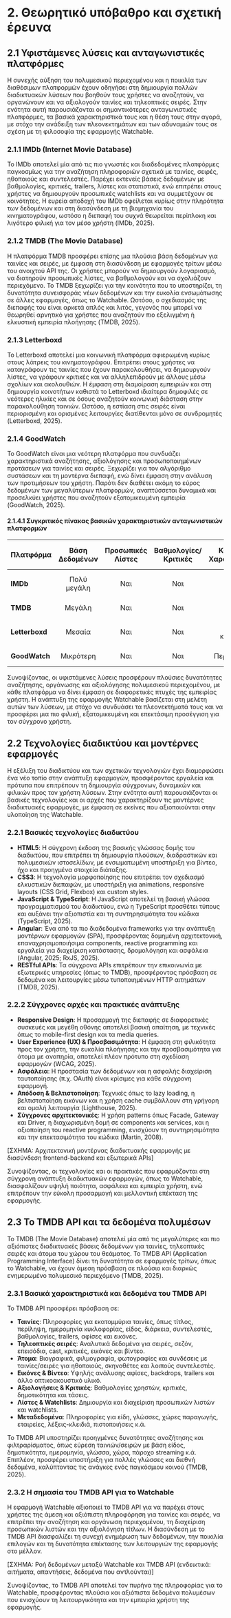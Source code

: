 # 2. Θεωρητικό υπόβαθρο και σχετική έρευνα

## 2.1 Υφιστάμενες λύσεις και ανταγωνιστικές πλατφόρμες

Η συνεχής αύξηση του πολυμεσικού περιεχομένου και η ποικιλία των διαθέσιμων πλατφορμών έχουν οδηγήσει στη δημιουργία πολλών διαδικτυακών λύσεων που βοηθούν τους χρήστες να αναζητούν, να οργανώνουν και να αξιολογούν ταινίες και τηλεοπτικές σειρές. Στην ενότητα αυτή παρουσιάζονται οι σημαντικότερες ανταγωνιστικές πλατφόρμες, τα βασικά χαρακτηριστικά τους και η θέση τους στην αγορά, με στόχο την ανάδειξη των πλεονεκτημάτων και των αδυναμιών τους σε σχέση με τη φιλοσοφία της εφαρμογής Watchable.

### 2.1.1 IMDb (Internet Movie Database)

Το IMDb αποτελεί μία από τις πιο γνωστές και διαδεδομένες πλατφόρμες παγκοσμίως για την αναζήτηση πληροφοριών σχετικά με ταινίες, σειρές, ηθοποιούς και συντελεστές. Παρέχει εκτενείς βάσεις δεδομένων με βαθμολογίες, κριτικές, trailers, λίστες και στατιστικά, ενώ επιτρέπει στους χρήστες να δημιουργούν προσωπικές watchlists και να συμμετέχουν σε κοινότητες. Η ευρεία αποδοχή του IMDb οφείλεται κυρίως στην πληρότητα των δεδομένων και στη διασύνδεση με τη βιομηχανία του κινηματογράφου, ωστόσο η διεπαφή του συχνά θεωρείται περίπλοκη και λιγότερο φιλική για τον μέσο χρήστη (IMDb, 2025).

### 2.1.2 TMDB (The Movie Database)

Η πλατφόρμα TMDB προσφέρει επίσης μια πλούσια βάση δεδομένων για ταινίες και σειρές, με έμφαση στη διασύνδεση με εφαρμογές τρίτων μέσω του ανοιχτού API της. Οι χρήστες μπορούν να δημιουργούν λογαριασμό, να διατηρούν προσωπικές λίστες, να βαθμολογούν και να σχολιάζουν περιεχόμενο. Το TMDB ξεχωρίζει για την κοινότητα που το υποστηρίζει, τη δυνατότητα συνεισφοράς νέων δεδομένων και την ευκολία ενσωμάτωσης σε άλλες εφαρμογές, όπως το Watchable. Ωστόσο, ο σχεδιασμός της διεπαφής του είναι αρκετά απλός και λιτός, γεγονός που μπορεί να θεωρηθεί αρνητικό για χρήστες που αναζητούν πιο εξελιγμένη ή ελκυστική εμπειρία πλοήγησης (TMDB, 2025).

### 2.1.3 Letterboxd

Το Letterboxd αποτελεί μια κοινωνική πλατφόρμα αφιερωμένη κυρίως στους λάτρεις του κινηματογράφου. Επιτρέπει στους χρήστες να καταγράφουν τις ταινίες που έχουν παρακολουθήσει, να δημιουργούν λίστες, να γράφουν κριτικές και να αλληλεπιδρούν με άλλους μέσω σχολίων και ακολουθιών. Η έμφαση στη διαμοίραση εμπειριών και στη δημιουργία κοινοτήτων καθιστά το Letterboxd ιδιαίτερα δημοφιλές σε νεότερες ηλικίες και σε όσους αναζητούν κοινωνική διάσταση στην παρακολούθηση ταινιών. Ωστόσο, η εστίαση στις σειρές είναι περιορισμένη και ορισμένες λειτουργίες διατίθενται μόνο σε συνδρομητές (Letterboxd, 2025).

### 2.1.4 GoodWatch

Το GoodWatch είναι μια νεότερη πλατφόρμα που συνδυάζει χαρακτηριστικά αναζήτησης, αξιολόγησης και προσωποποιημένων προτάσεων για ταινίες και σειρές. Ξεχωρίζει για τον αλγόριθμο συστάσεων και τη μοντέρνα διεπαφή, ενώ δίνει έμφαση στην ανάλυση των προτιμήσεων του χρήστη. Παρότι δεν διαθέτει ακόμη το εύρος δεδομένων των μεγαλύτερων πλατφορμών, αναπτύσσεται δυναμικά και προσελκύει χρήστες που αναζητούν εξατομικευμένη εμπειρία (GoodWatch, 2025).

#### 2.1.4.1 Συγκριτικός πίνακας βασικών χαρακτηριστικών ανταγωνιστικών πλατφορμών

| Πλατφόρμα      | Βάση Δεδομένων | Προσωπικές Λίστες | Βαθμολογίες/Κριτικές | Κοινωνικά Χαρακτηριστικά | API/Ενσωμάτωση |  Εστίαση σε Σειρές   |    Σχεδιασμός Διεπαφής    |
| -------------- | :------------: | :---------------: | :------------------: | :----------------------: | :------------: | :------------------: | :-----------------------: |
| **IMDb**       |  Πολύ μεγάλη   |        Ναι        |         Ναι          |          Μέτρια          |      Όχι       |         Ναι          | Πλούσιος, αλλά περίπλοκος |
| **TMDB**       |     Μεγάλη     |        Ναι        |         Ναι          |          Μέτρια          |      Ναι       |         Ναι          |      Απλός και λιτός      |
| **Letterboxd** |     Μεσαία     |        Ναι        |         Ναι          |     Έντονα κοινωνικά     |      Όχι       | Όχι (κυρίως ταινίες) |   Μοντέρνος, ελκυστικός   |
| **GoodWatch**  |   Μικρότερη    |        Ναι        |         Ναι          |       Περιορισμένα       |      Όχι       |         Ναι          |    Μοντέρνος, φιλικός     |

Συνοψίζοντας, οι υφιστάμενες λύσεις προσφέρουν πλούσιες δυνατότητες αναζήτησης, οργάνωσης και αξιολόγησης πολυμεσικού περιεχομένου, με κάθε πλατφόρμα να δίνει έμφαση σε διαφορετικές πτυχές της εμπειρίας χρήστη. Η ανάπτυξη της εφαρμογής Watchable βασίζεται στη μελέτη αυτών των λύσεων, με στόχο να συνδυάσει τα πλεονεκτήματά τους και να προσφέρει μια πιο φιλική, εξατομικευμένη και επεκτάσιμη προσέγγιση για τον σύγχρονο χρήστη.

## 2.2 Τεχνολογίες διαδικτύου και μοντέρνες εφαρμογές

Η εξέλιξη του διαδικτύου και των σχετικών τεχνολογιών έχει διαμορφώσει ένα νέο τοπίο στην ανάπτυξη εφαρμογών, προσφέροντας εργαλεία και πρότυπα που επιτρέπουν τη δημιουργία σύγχρονων, δυναμικών και φιλικών προς τον χρήστη λύσεων. Στην ενότητα αυτή παρουσιάζονται οι βασικές τεχνολογίες και οι αρχές που χαρακτηρίζουν τις μοντέρνες διαδικτυακές εφαρμογές, με έμφαση σε εκείνες που αξιοποιούνται στην υλοποίηση της Watchable.

### 2.2.1 Βασικές τεχνολογίες διαδικτύου

-   **HTML5**: Η σύγχρονη έκδοση της βασικής γλώσσας δομής του διαδικτύου, που επιτρέπει τη δημιουργία πλούσιων, διαδραστικών και πολυμεσικών ιστοσελίδων, με ενσωματωμένη υποστήριξη για βίντεο, ήχο και προηγμένα στοιχεία διάταξης.
-   **CSS3**: Η τεχνολογία μορφοποίησης που επιτρέπει τον σχεδιασμό ελκυστικών διεπαφών, με υποστήριξη για animations, responsive layouts (CSS Grid, Flexbox) και custom styles.
-   **JavaScript & TypeScript**: Η JavaScript αποτελεί τη βασική γλώσσα προγραμματισμού του διαδικτύου, ενώ η TypeScript προσθέτει τύπους και αυξάνει την αξιοπιστία και τη συντηρησιμότητα του κώδικα (TypeScript, 2025).
-   **Angular**: Ένα από τα πιο διαδεδομένα frameworks για την ανάπτυξη μοντέρνων εφαρμογών (SPA), προσφέροντας δομημένη αρχιτεκτονική, επαναχρησιμοποιήσιμα components, reactive programming και εργαλεία για διαχείριση κατάστασης, δρομολόγηση και ασφάλεια (Angular, 2025; RxJS, 2025).
-   **RESTful APIs**: Τα σύγχρονα APIs επιτρέπουν την επικοινωνία με εξωτερικές υπηρεσίες (όπως το TMDB), προσφέροντας πρόσβαση σε δεδομένα και λειτουργίες μέσω τυποποιημένων HTTP αιτημάτων (TMDB, 2025).

### 2.2.2 Σύγχρονες αρχές και πρακτικές ανάπτυξης

-   **Responsive Design**: Η προσαρμογή της διεπαφής σε διαφορετικές συσκευές και μεγέθη οθόνης αποτελεί βασική απαίτηση, με τεχνικές όπως το mobile-first design και τα media queries.
-   **User Experience (UX) & Προσβασιμότητα**: Η έμφαση στη φιλικότητα προς τον χρήστη, την ευκολία πλοήγησης και την προσβασιμότητα για άτομα με αναπηρία, αποτελεί πλέον πρότυπο στη σχεδίαση εφαρμογών (WCAG, 2025).
-   **Ασφάλεια**: Η προστασία των δεδομένων και η ασφαλής διαχείριση ταυτοποίησης (π.χ. OAuth) είναι κρίσιμες για κάθε σύγχρονη εφαρμογή.
-   **Απόδοση & Βελτιστοποίηση**: Τεχνικές όπως το lazy loading, η βελτιστοποίηση εικόνων και η χρήση cache συμβάλλουν στη γρήγορη και ομαλή λειτουργία (Lighthouse, 2025).
-   **Σύγχρονες αρχιτεκτονικές**: Η χρήση patterns όπως Facade, Gateway και Driver, η διαχωρισμένη δομή σε components και services, και η αξιοποίηση του reactive programming, ενισχύουν τη συντηρησιμότητα και την επεκτασιμότητα του κώδικα (Martin, 2008).

[ΣΧΗΜΑ: Αρχιτεκτονική μοντέρνας διαδικτυακής εφαρμογής με διασύνδεση frontend-backend και εξωτερικά APIs]

Συνοψίζοντας, οι τεχνολογίες και οι πρακτικές που εφαρμόζονται στη σύγχρονη ανάπτυξη διαδικτυακών εφαρμογών, όπως το Watchable, διασφαλίζουν υψηλή ποιότητα, ασφάλεια και εμπειρία χρήστη, ενώ επιτρέπουν την εύκολη προσαρμογή και μελλοντική επέκταση της εφαρμογής.

## 2.3 Το TMDB API και τα δεδομένα πολυμέσων

Το TMDB (The Movie Database) αποτελεί μία από τις μεγαλύτερες και πιο αξιόπιστες διαδικτυακές βάσεις δεδομένων για ταινίες, τηλεοπτικές σειρές και άτομα του χώρου του θεάματος. Το TMDB API (Application Programming Interface) δίνει τη δυνατότητα σε εφαρμογές τρίτων, όπως το Watchable, να έχουν άμεση πρόσβαση σε πλούσιο και διαρκώς ενημερωμένο πολυμεσικό περιεχόμενο (TMDB, 2025).

### 2.3.1 Βασικά χαρακτηριστικά και δεδομένα του TMDB API

Το TMDB API προσφέρει πρόσβαση σε:

-   **Ταινίες**: Πληροφορίες για εκατομμύρια ταινίες, όπως τίτλος, περίληψη, ημερομηνία κυκλοφορίας, είδος, διάρκεια, συντελεστές, βαθμολογίες, trailers, αφίσες και εικόνες.
-   **Τηλεοπτικές σειρές**: Αναλυτικά δεδομένα για σειρές, σεζόν, επεισόδια, cast, κριτικές, εικόνες και βίντεο.
-   **Άτομα**: Βιογραφικά, φιλμογραφία, φωτογραφίες και συνδέσεις με ταινίες/σειρές για ηθοποιούς, σκηνοθέτες και λοιπούς συντελεστές.
-   **Εικόνες & Βίντεο**: Υψηλής ανάλυσης αφίσες, backdrops, trailers και άλλο οπτικοακουστικό υλικό.
-   **Αξιολογήσεις & Κριτικές**: Βαθμολογίες χρηστών, κριτικές, δημοτικότητα και τάσεις.
-   **Λίστες & Watchlists**: Δημιουργία και διαχείριση προσωπικών λιστών και watchlists.
-   **Μεταδεδομένα**: Πληροφορίες για είδη, γλώσσες, χώρες παραγωγής, εταιρείες, λέξεις-κλειδιά, πιστοποιήσεις κ.ά.

Το TMDB API υποστηρίζει προηγμένες δυνατότητες αναζήτησης και φιλτραρίσματος, όπως εύρεση ταινιών/σειρών με βάση είδος, δημοτικότητα, ημερομηνία, γλώσσα, χώρα, πάροχο streaming κ.ά. Επιπλέον, προσφέρει υποστήριξη για πολλές γλώσσες και διεθνή δεδομένα, καλύπτοντας τις ανάγκες ενός παγκόσμιου κοινού (TMDB, 2025).

### 2.3.2 Η σημασία του TMDB API για το Watchable

Η εφαρμογή Watchable αξιοποιεί το TMDB API για να παρέχει στους χρήστες της άμεση και αξιόπιστη πληροφόρηση για ταινίες και σειρές, να επιτρέπει την αναζήτηση και οργάνωση περιεχομένου, τη διαχείριση προσωπικών λιστών και την αξιολόγηση τίτλων. Η διασύνδεση με το TMDB API διασφαλίζει τη συνεχή ενημέρωση των δεδομένων, την ποικιλία επιλογών και τη δυνατότητα επέκτασης των λειτουργιών της εφαρμογής στο μέλλον.

[ΣΧΗΜΑ: Ροή δεδομένων μεταξύ Watchable και TMDB API (ενδεικτικά: αιτήματα, απαντήσεις, δεδομένα που αντλούνται)]

Συνοψίζοντας, το TMDB API αποτελεί τον πυρήνα της πληροφορίας για το Watchable, προσφέροντας πλούσια και αξιόπιστα δεδομένα πολυμέσων που ενισχύουν τη λειτουργικότητα και την εμπειρία χρήστη της εφαρμογής.
